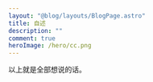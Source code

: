 ```yaml
---
layout: "@blog/layouts/BlogPage.astro"
title: 自述
description: ""
comment: true
heroImage: /hero/cc.png
---
```


以上就是全部想说的话。